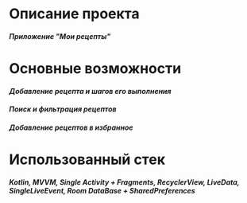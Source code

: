 # Описание проекта
#### *Приложение "Мои рецепты"*
# Основные возможности
#### *Добавление рецепта и шагов его выполнения*
#### *Поиск и фильтрация рецептов*
#### *Добавление рецептов в избранное*
# Использованный стек 
#### *Kotlin, MVVM, Single Activity + Fragments, RecyclerView, LiveData, SingleLiveEvent, Room DataBase + SharedPreferences*
